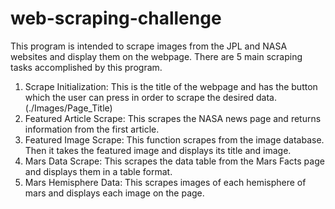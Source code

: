 # web-scraping-challenge
This program is intended to scrape images from the JPL and NASA websites and display them on the webpage.
There are 5 main scraping tasks accomplished by this program.
<ol>
  <li>Scrape Initialization: This is the title of the webpage and has the button which the user can press in order to scrape the desired data.</li>
  (./Images/Page_Title)
  <li>Featured Article Scrape: This scrapes the NASA news page and returns information from the first article.</li>
  <li>Featured Image Scrape: This function scrapes from the image database. Then it takes the featured image and displays its title and image.</li>
  <li>Mars Data Scrape: This scrapes the data table from the Mars Facts page and displays them in a table format.</li>
  <li> Mars Hemisphere Data: This scrapes images of each hemisphere of mars and displays each image on the page.</li>
</ol>
